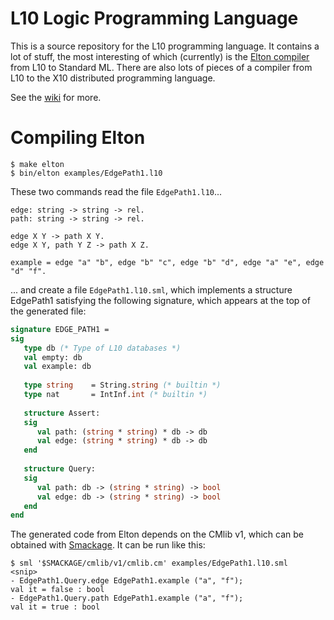 L10 Logic Programming Language
==============================

This is a source repository for the L10 programming language. It contains a lot
of stuff, the most interesting of which (currently) is the 
[Elton compiler](https://github.com/robsimmons/l10/wiki/Elton-compiler)
from L10 to Standard ML. There are also lots of pieces of a compiler from L10 
to the X10 distributed programming language.

See the [wiki](https://github.com/robsimmons/l10/wiki) for more.

# Compiling Elton

```code
$ make elton
$ bin/elton examples/EdgePath1.l10
```

These two commands read the file `EdgePath1.l10`...

```l10
edge: string -> string -> rel.
path: string -> string -> rel.

edge X Y -> path X Y.
edge X Y, path Y Z -> path X Z.

example = edge "a" "b", edge "b" "c", edge "b" "d", edge "a" "e", edge "d" "f".
```

... and create a file `EdgePath1.l10.sml`, which implements 
a structure EdgePath1 satisfying the following signature, which appears
at the top of the generated file:

```sml
signature EDGE_PATH1 =
sig
   type db (* Type of L10 databases *)
   val empty: db
   val example: db
   
   type string    = String.string (* builtin *)
   type nat       = IntInf.int (* builtin *)
   
   structure Assert:
   sig
      val path: (string * string) * db -> db
      val edge: (string * string) * db -> db
   end
   
   structure Query:
   sig
      val path: db -> (string * string) -> bool
      val edge: db -> (string * string) -> bool
   end
end
```

The generated code from Elton depends on the CMlib v1, which can be obtained
with [Smackage](https://github.com/standardml/smackage). It can be run like 
this:

```code
$ sml '$SMACKAGE/cmlib/v1/cmlib.cm' examples/EdgePath1.l10.sml
<snip>
- EdgePath1.Query.edge EdgePath1.example ("a", "f");
val it = false : bool
- EdgePath1.Query.path EdgePath1.example ("a", "f");
val it = true : bool
```

